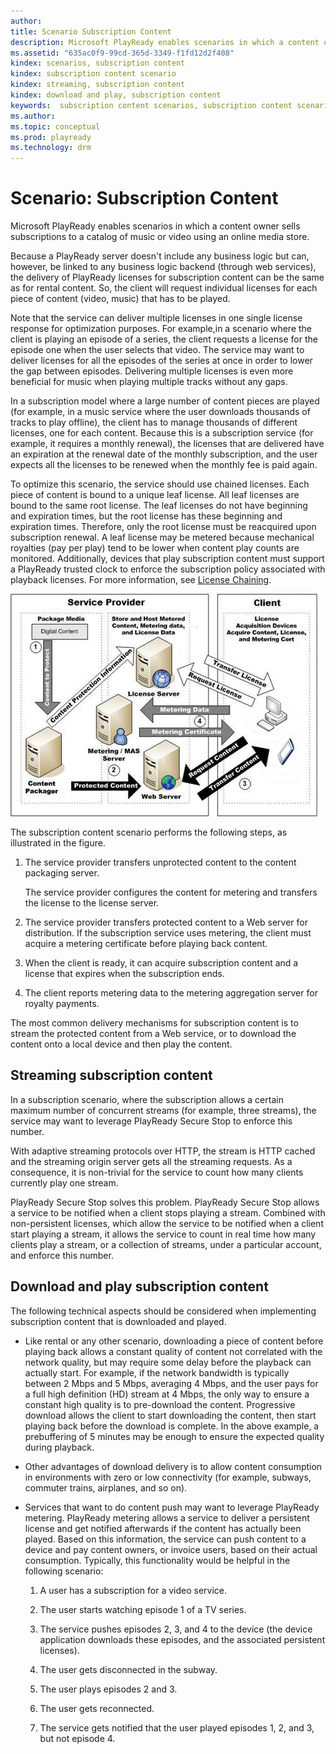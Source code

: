 ```yaml
---
author:
title: Scenario Subscription Content
description: Microsoft PlayReady enables scenarios in which a content owner sells subscriptions to a catalog of music or video using an online media store.
ms.assetid: "635ac0f9-99cd-365d-3349-f1fd12d2f408"
kindex: scenarios, subscription content
kindex: subscription content scenario
kindex: streaming, subscription content
kindex: download and play, subscription content
keywords:  subscription content scenarios, subscription content scenario,  subscription content streaming,  subscription content download and play
ms.author:
ms.topic: conceptual
ms.prod: playready
ms.technology: drm
---
```



# Scenario: Subscription Content


Microsoft PlayReady enables scenarios in which a content owner sells subscriptions to a catalog of music or video using an online media store.


Because a PlayReady server doesn't include any business logic but can, however, be linked to any business logic backend (through web services), the delivery of PlayReady licenses for subscription content can be the same as for rental content. So, the client will request individual licenses for each piece of content (video, music) that has to be played.


Note that the service can deliver multiple licenses in one single license response for optimization purposes. For example,in a scenario where the client is playing an episode of a series, the client requests a license for the episode one when the user selects that video. The service may want to deliver licenses for all the episodes of the series at once in order to lower the gap between episodes. Delivering multiple licenses is even more beneficial for music when playing multiple tracks without any gaps.


In a subscription model where a large number of content pieces are played (for example, in a music service where the user downloads thousands of tracks to play offline), the client has to manage thousands of different licenses, one for each content. Because this is a subscription service (for example, it requires a monthly renewal), the licenses that are delivered have an expiration at the renewal date of the monthly subscription, and the user expects all the licenses to be renewed when the monthly fee is paid again.


To optimize this scenario, the service should use chained licenses. Each piece of content is bound to a unique leaf license. All leaf licenses are bound to the same root license. The leaf licenses do not have beginning and expiration times, but the root license has these beginning and expiration times. Therefore, only the root license must be reacquired upon subscription renewal. A leaf license may be metered because mechanical royalties (pay per play) tend to be lower when content play counts are monitored. Additionally, devices that play subscription content must support a PlayReady trusted clock to enforce the subscription policy associated with playback licenses. For more information, see [License Chaining](license-chaining.md).


 ![Subscription Content](../images/image26_9.jpg)


The subscription content scenario performs the following steps, as illustrated in the figure.

   1. The service provider transfers unprotected content to the content packaging server.

      The service provider configures the content for metering and transfers the license to the license server.

   1. The service provider transfers protected content to a Web server for distribution. If the subscription service uses metering, the client must acquire a metering certificate before playing back content.

   1. When the client is ready, it can acquire subscription content and a license that expires when the subscription ends.

   1. The client reports metering data to the metering aggregation server for royalty payments.



The most common delivery mechanisms for subscription content is to stream the protected content from a Web service, or to download the content onto a local device and then play the content.

<a id="ID4EFC"></a>



## Streaming subscription content


In a subscription scenario, where the subscription allows a certain maximum number of concurrent streams (for example, three streams), the service may want to leverage PlayReady Secure Stop to enforce this number.


With adaptive streaming protocols over HTTP, the stream is HTTP cached and the streaming origin server gets all the streaming requests. As a consequence, it is non-trivial for the service to count how many clients currently play one stream.


PlayReady Secure Stop solves this problem. PlayReady Secure Stop allows a service to be notified when a client stops playing a stream. Combined with non-persistent licenses, which allow the service to be notified when a client start playing a stream, it allows the service to count in real time how many clients play a stream, or a collection of streams, under a particular account, and enforce this number.

<a id="ID4EUC"></a>



## Download and play subscription content


The following technical aspects should be considered when implementing subscription content that is downloaded and played.

   *  Like rental or any other scenario, downloading a piece of content before playing back allows a constant quality of content not correlated with the network quality, but may require some delay before the playback can actually start. For example, if the network bandwidth is typically between 2 Mbps and 5 Mbps, averaging 4 Mbps, and the user pays for a full high definition (HD) stream at 4 Mbps, the only way to ensure a constant high quality is to pre-download the content. Progressive download allows the client to start downloading the content, then start playing back before the download is complete. In the above example, a prebuffering of 5 minutes may be enough to ensure the expected quality during playback.

   *  Other advantages of download delivery is to allow content consumption in environments with zero or low connectivity (for example, subways, commuter trains, airplanes, and so on).

   *  Services that want to do content push may want to leverage PlayReady metering. PlayReady metering allows a service to deliver a persistent license and get notified afterwards if the content has actually been played. Based on this information, the service can push content to a device and pay content owners, or invoice users, based on their actual consumption. Typically, this functionality would be helpful in the following scenario:

      1. A user has a subscription for a video service.

      1. The user starts watching episode 1 of a TV series.

      1. The service pushes episodes 2, 3, and 4 to the device (the device application downloads these episodes, and the associated persistent licenses).

      1. The user gets disconnected in the subway.

      1. The user plays episodes 2 and 3.

      1. The user gets reconnected.

      1. The service gets notified that the user played episodes 1, 2, and 3, but not episode 4.




